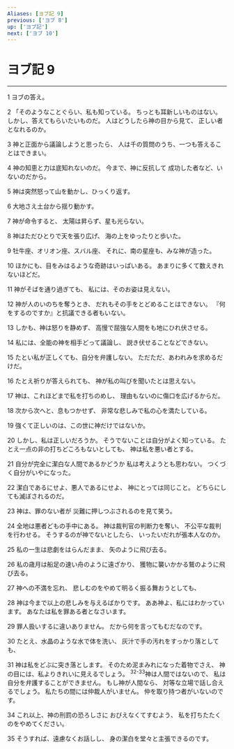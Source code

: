 ```yaml
---
Aliases: [ヨブ記 9]
previous: ['ヨブ 8']
up: ['ヨブ記']
next: ['ヨブ 10']
---
```

# ヨブ記 9

***




1 
ヨブの答え。 



2 
「そのようなことぐらい、私も知っている。 ちっとも耳新しいものはない。 しかし、答えてもらいたいものだ。 人はどうしたら神の目から見て、 正しい者となれるのか。 



3 
神と正面から議論しようと思ったら、 人は千の質問のうち、一つも答えることはできまい。 



4 
神の知恵と力は底知れないのだ。 今まで、神に反抗して 成功した者など、いないのだから。 



5 
神は突然怒って山を動かし、ひっくり返す。 



6 
大地さえ土台から揺り動かす。 



7 
神が命令すると、 太陽は昇らず、星も光らない。 



8 
神はただひとりで天を張り広げ、 海の上をゆったりと歩いた。 



9 
牡牛座、オリオン座、スバル座、 それに、南の星座も、みな神が造った。 



10 
ほかにも、目をみはるような奇跡はいっぱいある。 あまりに多くて数えきれないほどだ。 



11 
神がそばを通り過ぎても、 私には、そのお姿は見えない。 



12 
神が人のいのちを奪うとき、 だれもその手をとどめることはできない。 『何をするのですか』と抗議できる者もいない。 



13 
しかも、神は怒りを静めず、 高慢で屈強な人間をも地にひれ伏させる。 



14 
私には、全能の神を相手どって議論し、 説き伏せることなどできない。 



15 
たとい私が正しくても、自分を弁護しない。 ただただ、あわれみを求めるだけだ。 



16 
たとえ祈りが答えられても、 神が私の叫びを聞いたとは思えない。 



17 
神は、これほどまで私を打ちのめし、 理由もないのに傷口を広げるからだ。 



18 
次から次へと、息もつかせず、 非常な悲しみで私の心を満たしている。 



19 
強くて正しいのは、この世に神だけではないか。 



20 
しかし、私は正しいだろうか。 そうでないことは自分がよく知っている。 たとえ一点の非の打ちどころもないとしても、 神は私を悪い者とする。 



21 
自分が完全に潔白な人間であるかどうか 私は考えようとも思わない。 つくづく自分がいやになった。 



22 
潔白であるにせよ、悪人であるにせよ、 神にとっては同じこと。 どちらにしても滅ぼされるのだ。 



23 
神は、罪のない者が 災難に押しつぶされるのを見て笑う。 



24 
全地は悪者どもの手中にある。 神は裁判官の判断力を奪い、 不公平な裁判を行わせる。 そうするのが神でないとしたら、 いったいだれが張本人なのか。 



25 
私の一生は悲劇をはらんだまま、 矢のように飛び去る。 



26 
私の歳月は船足の速い舟のように遠ざかり、 獲物に襲いかかる鷲のように飛び去る。 



27 
神への不満を忘れ、 悲しむのをやめて明るく振る舞おうとしても、 



28 
神は今まで以上の悲しみを与えるばかりです。 ああ神よ、私にはわかっています。 あなたは私を罪ある者となさいます。 



29 
罪人扱いするに違いありません。 だから何を言ってもむだなのです。 



30 
たとえ、水晶のような水で体を洗い、 灰汁で手の汚れをすっかり落としても、 



31 
神は私をどぶに突き落とします。 そのため泥まみれになった着物でさえ、 神の目には、私よりきれいに見えるでしょう。 <sup class="versenum">32-33</sup>神は人間ではないので、 私は自分を弁護することができません。 もし神が人間なら、 対等な立場で話し合えるでしょう。 私たちの間には仲裁人がいません。 仲を取り持つ者がいないのです。 



34 
これ以上、神の刑罰の恐ろしさに おびえなくてすむよう、 私を打ちたたくのをやめてください。 



35 
そうすれば、遠慮なくお話しし、 身の潔白を堂々と主張できるのです。

